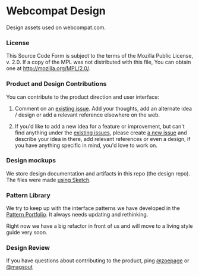 # Webcompat Design

Design assets used on webcompat.com.

### License

This Source Code Form is subject to the terms of the Mozilla Public
License, v. 2.0. If a copy of the MPL was not distributed with this
file, You can obtain one at http://mozilla.org/MPL/2.0/.

### Product and Design Contributions

You can contribute to the product direction and user interface: 
 1. Comment on an [existing issue](https://github.com/webcompat/webcompat.com/issues?q=is%3Aissue+is%3Aopen+label%3A%22scope%3A+design%22). Add your thoughts, add an alternate idea / design or add a relevant reference elsewhere on the web.
 
 2. If you'd like to add a new idea for a feature or improvement, but can't find anything under the [existing issues](https://github.com/webcompat/webcompat.com/issues?q=is%3Aissue+is%3Aopen+label%3A%22scope%3A+design%22), please create [a new issue](https://github.com/webcompat/webcompat.com/issues/new) and describe your idea in there, add relevant references or even a design, if you have anything specific in mind, you'd love to work on. 

### Design mockups

We store design documentation and artifacts in this repo (the design repo).  
The files were made [using Sketch](http://bohemiancoding.com/sketch/).  


### Pattern Library

We try to keep up with the interface patterns we have developed in the [Pattern Portfolio](http://webcompat.github.io/webcompat.com/). It always needs updating and rethinking.

Right now we have a big refactor in front of us and will move to a living style guide very soon.

### Design Review

If you have questions about contributing to the product, ping [@zoepage](https://twitter.com/zoepage) or [@magsout](https://twitter.com/magsout)
